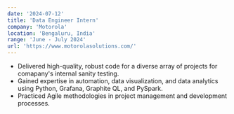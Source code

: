```yaml
---
date: '2024-07-12'
title: 'Data Engineer Intern'
company: 'Motorola'
location: 'Bengaluru, India'
range: 'June - July 2024'
url: 'https://www.motorolasolutions.com/'
---
```


- Delivered high-quality, robust code for a diverse array of projects for comapany's internal sanity testing.
- Gained expertise in automation, data visualization, and data analytics using Python, Grafana, Graphite QL, and PySpark.
- Practiced Agile methodologies in project management and development processes.